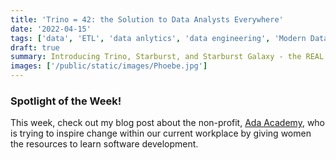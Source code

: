 ```yaml
---
title: 'Trino = 42: the Solution to Data Analysts Everywhere'
date: '2022-04-15'
tags: ['data', 'ETL', 'data anlytics', 'data engineering', 'Modern Data Stack']
draft: true
summary: Introducing Trino, Starburst, and Starburst Galaxy - the REAL answer to Life, the Universe and Everything.
images: ['/public/static/images/Phoebe.jpg']
---
```


### Spotlight of the Week!

This week, check out my blog post about the non-profit, [Ada Academy](../SOTW/Ada_Academy), who is trying to inspire change within our current workplace by giving women the resources to learn software development.
